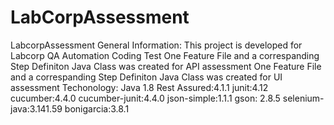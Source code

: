 # LabCorpAssessment
LabcorpAssessment
General Information: This project is developed for Labcorp QA Automation Coding Test
One Feature File and a correspanding Step Definiton Java Class was created for API assessment
One Feature File and a correspanding Step Definiton Java Class was created for UI assessment
Techonology:
Java 1.8
Rest Assured:4.1.1
junit:4.12
cucumber:4.4.0
cucumber-junit:4.4.0
json-simple:1.1.1
gson: 2.8.5
selenium-java:3.141.59
bonigarcia:3.8.1
    
    
    
    
   
